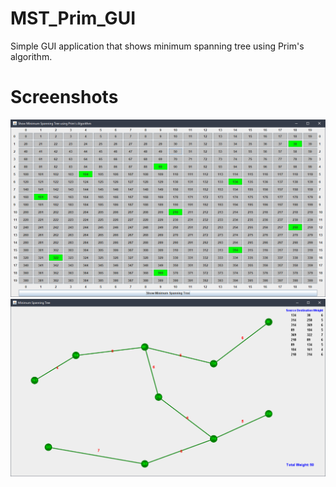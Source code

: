 # MST_Prim_GUI
Simple GUI application that shows minimum spanning tree using Prim's algorithm.

# Screenshots
![Screenshot 1](screenshots/1.png)
![Screenshot 2](screenshots/2.png)
